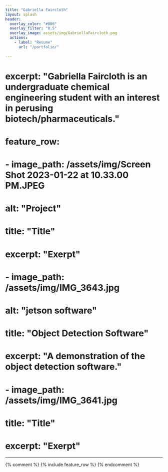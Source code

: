 ```yaml
---
title: "Gabriella Faircloth"
layout: splash
header:
  overlay_color: "#000"
  overlay_filter: "0.5"
  overlay_image: assets/img/GabriellaFaircloth.png
  actions:
    - label: "Resume"
      url: "/portfolio/"
      
---
```

# excerpt: "Gabriella Faircloth is an undergraduate chemical engineering student with an interest in perusing biotech/pharmaceuticals."
# feature_row:
#   - image_path: /assets/img/Screen Shot 2023-01-22 at 10.33.00 PM.JPEG
#     alt: "Project"
#     title: "Title"
#     excerpt: "Exerpt"
#   - image_path: /assets/img/IMG_3643.jpg
#     alt: "jetson software"
#     title: "Object Detection Software"
#     excerpt: "A demonstration of the object detection software."
#   - image_path: /assets/img/IMG_3641.jpg
#     title: "Title"
#     excerpt: "Exerpt"
---

{% comment %}
{% include feature_row %}
{% endcomment %}

